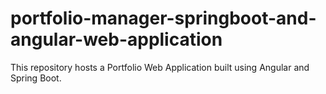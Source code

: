 # portfolio-manager-springboot-and-angular-web-application
This repository hosts a Portfolio Web Application built using Angular and Spring Boot. 
